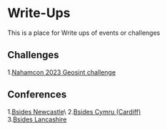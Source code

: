 # Write-Ups
This is a place for Write ups of events or challenges 

## Challenges
1.[Nahamcon 2023 Geosint challenge]( https://github.com/AnguaSec/Write-Ups/blob/main/NahamCon%20Geosint%20Challenge%20Write%20Up.pdf)


## Conferences

1.[Bsides Newcastle]([https://github.com/AnguaSec/Write-Ups/blob/main/Newcastle%20Bsides%20Sept%202022%20-%20The%20Infosec%20is%20strong%20with%20this%20one.docx](https://github.com/AnguaSec/Write-Ups/blob/main/Newcastle%20Bsides%20Sept%202022%20-%20The%20Infosec%20is%20strong%20with%20this%20one.pdf))\
2.[Bsides Cymru (Cardiff)]( https://github.com/AnguaSec/Write-Ups/blob/main/Bsides%20Cymru%202023.pdf)\
3.[Bsides Lancashire]( https://github.com/AnguaSec/Write-Ups/blob/main/Bsides%20Lancashire%202023.pdf)


